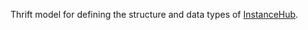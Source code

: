 Thrift model for defining the structure and data types of [InstanceHub](https://github.com/zettastor/pengyun-dih_client).